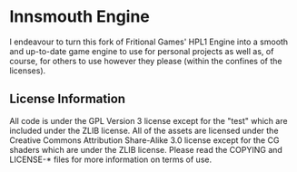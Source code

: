 Innsmouth Engine
================

I endeavour to turn this fork of Fritional Games' HPL1 Engine into a smooth and up-to-date game engine to use for personal projects as well as, of course, for others to use however they please (within the confines of the licenses).


License Information
-------------------
All code is under the GPL Version 3 license except for the "test" which are included under the ZLIB license. All of the assets are licensed under the Creative Commons Attribution Share-Alike 3.0 license except for the CG shaders which are under the ZLIB license.  Please read the COPYING and LICENSE-* files for more information on terms of use.
